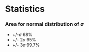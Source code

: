 Statistics
==========

### Area for normal distribution of $\sigma$

  - +/-$\sigma$ 68%
  - +/- 2$\sigma$ 95%
  - +/- 3$\sigma$ 99.7%
